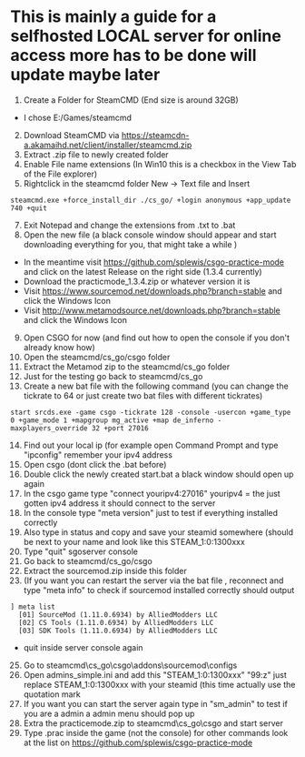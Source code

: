 # This is mainly a guide for a selfhosted LOCAL server for online access more has to be done will update maybe later

1. Create a Folder for SteamCMD (End size is around 32GB)
  - I chose E:/Games/steamcmd
2. Download SteamCMD via https://steamcdn-a.akamaihd.net/client/installer/steamcmd.zip
3. Extract .zip file to newly created folder
4. Enable File name extensions (In Win10 this is a checkbox in the View Tab of the File explorer)
5. Rightclick in the steamcmd folder  New -> Text file and Insert
``` 
steamcmd.exe +force_install_dir ./cs_go/ +login anonymous +app_update 740 +quit
```
7. Exit Notepad and change the extensions from .txt to .bat
8. Open the new file (a black console window should appear and start downloading everything for you, that might take a while )
 - In the meantime visit https://github.com/splewis/csgo-practice-mode and click on the latest Release on the right side (1.3.4 currently)
  - Download the practicmode_1.3.4.zip or whatever version it is
  - Visit https://www.sourcemod.net/downloads.php?branch=stable and click the Windows Icon 
  - Visit http://www.metamodsource.net/downloads.php?branch=stable and click the Windows Icon
9. Open CSGO for now (and find out how to open the console if you don't already know how)
10. Open the steamcmd/cs_go/csgo folder 
11. Extract the Metamod zip to the steamcmd/cs_go folder
12. Just for the testing go back to steamcmd/cs_go 
13. Create a new bat file with the following command  (you can change the tickrate to 64 or just create two bat files with different tickrates)
```
start srcds.exe -game csgo -tickrate 128 -console -usercon +game_type 0 +game_mode 1 +mapgroup mg_active +map de_inferno -maxplayers_override 32 +port 27016
```
14. Find out your local ip (for example open Command Prompt and type "ipconfig" remember your ipv4 address
15. Open csgo (dont click the .bat before)
16. Double click the newly created start.bat a black window should open up again
17. In the csgo game type "connect youripv4:27016" youripv4 = the just gotten ipv4 address it should connect to the server
18. In the console type "meta version" just to test if everything installed correctly
19. Also type in status and copy and save your steamid somewhere (should be next to your name and look like this STEAM_1:0:1300xxx 
20. Type "quit" sgoserver console
21. Go back to steamcmd/cs_go/csgo
22. Extract the sourcemod.zip inside this folder 
23. (If you want you can restart the server via the bat file , reconnect and type "meta info" to check if sourcemod installed correctly should output
```
] meta list
  [01] SourceMod (1.11.0.6934) by AlliedModders LLC
  [02] CS Tools (1.11.0.6934) by AlliedModders LLC
  [03] SDK Tools (1.11.0.6934) by AlliedModders LLC
```
  - quit inside server console again
25. Go to steamcmd\cs_go\csgo\addons\sourcemod\configs 
26. Open admins_simple.ini and add this "STEAM_1:0:1300xxx" "99:z"	just replace STEAM_1:0:1300xxx with your steamid (this time actually use the quotation mark
27. If you want you can start the server again type in "sm_admin" to test if you are a admin a admin menu should pop up
28. Extra the practicemode.zip to steamcmd\cs_go\csgo and start server
29. Type .prac inside the game (not the console) for other commands look at the list on https://github.com/splewis/csgo-practice-mode



















